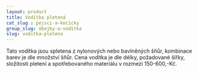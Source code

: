 ```yaml
---
layout: product
title: Vodítka pletená
cat_slug : pejsci-a-kocicky
group_slug: obojky-a-voditka
slug: voditka-pletena
---
```


Tato vodítka jsou spletena z nylonových nebo bavlněných šňůr, kombinace barev je dle množství šňůr. Cena vodítka je dle délky, požadované šířky, složitosti pletení a spotřebovaného materiálu v rozmezí 150-600,-Kč.

